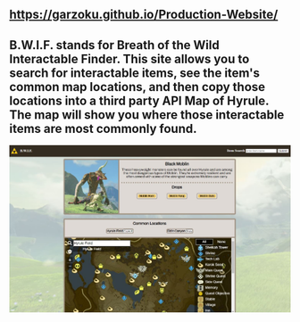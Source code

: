 https://garzoku.github.io/Production-Website/
---
B.W.I.F. stands for Breath of the Wild Interactable Finder. This site allows you to search for interactable items, see the item's common map locations, and then copy those locations into a third party API Map of Hyrule. The map will show you where those interactable items are most commonly found.
---
![guide to using BWIF](image/item_screenshot.JPG?raw=true "Item Page Screenshot")